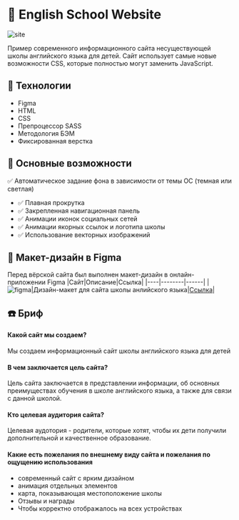 # :notebook_with_decorative_cover: English School Website

![site](https://github.com/IvanZaycev0717/english_school_website/assets/111955306/3ff679e3-9d46-4035-b5d4-1fedc93921f2)


Пример современного информационного сайта несуществующей школы английского языка для детей. Сайт использует самые новые возможности CSS, которые полностью могут заменить JavaScript.

## :rocket: Технологии
- Figma
- HTML
- CSS
- Препроцессор SASS
- Методология БЭМ
- Фиксированная верстка

## :roller_coaster: Основные возможности
:white_check_mark: Автоматическое задание фона в зависимости от темы ОС (темная или светлая)
- :white_check_mark: Плавная прокрутка
- :white_check_mark: Закрепленная навигационная панель
- :white_check_mark: Анимации иконок социальных сетей
- :white_check_mark: Анимации якорных ссылок и логотипа школы
- :white_check_mark: Использование векторных изображений

## :iphone: Макет-дизайн в Figma
Перед вёрской сайта был выполнен макет-дизайн в онлайн-приложении Figma
|Сайт|Описание|Ссылка|
|----|--------|------|
|![figma](https://github.com/IvanZaycev0717/english_school_website/assets/111955306/d4f5b61f-5af2-4671-9561-56b074fc3965)|Дизайн-макет для сайта школы анлийского языка|[Ссылка](https://www.figma.com/file/8cnOKNqK9wMf35mLxVLApT/English-School-Website?type=design&node-id=2%3A45&mode=design&t=ZQEzJh7rjsn8W3Sa-1)|

## :phone: Бриф
#### Какой сайт мы создаем?
Мы создаем информационный сайт школы английского языка для детей

#### В чем заключается цель сайта?
Цель сайта заключается в представлении информации, об основных преимуществах обучения в школе английского языка, а также для связи с данной школой.

#### Кто целевая аудитория сайта?
Целевая аудотория - родители, которые хотят, чтобы их дети получили дополнительной и качественное образование.

#### Какие есть пожелания по внешнему виду сайта и пожелания по ощущению использования
- современный сайт с ярким дизайном
- анимация отдельных элементов
- карта, показывающая местоположение школы
- Отзывы и награды
- Чтобы корректно отображалось на всех устройствах

